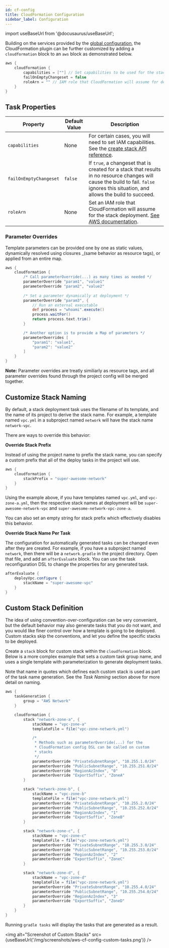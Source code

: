 ```yaml
---
id: cf-config
title: CloudFormation Configuration
sidebar_label: Configuration
---
```


import useBaseUrl from '@docusaurus/useBaseUrl';

Building on the services provided by the [global configuration](../global-config), the CloudFormation plugin can be further customized by adding a `cloudformation` block to an `aws` block as demonstrated below.

```groovy
aws {
    cloudformation {
        capabilities = [""] // Set capabilities to be used for the stack deployment
        failOnEmptyChangeset = false
        roleArn = "" // IAM role that CloudFormation will assume for deployment
    }
}
```

## Task Properties

| Property | Default Value | Description
| ---- | ---- | ----
| `capabilities` | None | For certain cases, you will need to set IAM capabilities. See the [create stack API reference](https://docs.aws.amazon.com/AWSCloudFormation/latest/APIReference/API_CreateStack.html).
| `failOnEmptyChangeset` | `false` | If `true`, a changeset that is created for a stack that results in no resource changes will cause the build to fail. `false` ignores this situation, and allows the build to succeed.
| `roleArn` | None | Set an IAM role that CloudFormation will assume for the stack deployment. [See AWS documentation](https://docs.aws.amazon.com/AWSCloudFormation/latest/UserGuide/using-iam-servicerole.html).

### Parameter Overrides

Template parameters can be provided one by one as static values, dynamically resolved using closures _(same behavior as resource tags), or applied from an entire map.

```groovy
aws {
    cloudformation {
        /* Call parameterOverride(...) as many times as needed */
        parameterOverride "param1", "value1"
        parameterOverride "param2", "value2"
        
        /* Set a parameter dynamically at deployment */
        parameterOverride "param3", {
            // Run an external executable
            def process = "whoami".execute()
            process.waitFor()
            return process.text.trim()
        }       

        /* Another option is to provide a Map of parameters */
        parameterOverrides [
            "param1": "value1",
            "param2": "value2"
        ]
    }
}
```

**Note:** Parameter overrides are treatly similiarly as resource tags, and all parameter overrides found through the project config will be merged together.

## Customize Stack Naming

By default, a stack deployment task uses the filename of its template, and the name of its project to derive the stack name. For example, a template named `vpc.yml` in a subproject named `network` will have the stack name `network-vpc`.

There are ways to override this behavior:

**Override Stack Prefix**

Instead of using the project name to prefix the stack name, you can specify a custom prefix that all of the deploy tasks in the project will use.

```groovy
aws {
    cloudformation {
        stackPrefix = "super-awesome-network"
    }
}
```

Using the example above, if you have templates named `vpc.yml`, and `vpc-zone-a.yml`, then the respective stack names at deployment will be `super-awesome-network-vpc` and `super-awesome-network-vpc-zone-a`.

You can also set an empty string for stack prefix which effectively disables this behavior.

**Override Stack Name Per Task**

The configuration for automatically generated tasks can be changed even after they are created. For example, if you have a subproject named `network`, then there will be a `network.gradle` in the project directory. Open that file, and add an `afterEvaluate` block. You can use the task reconfiguration DSL to change the properties for any generated task.

```groovy
afterEvaluate {
    deployVpc.configure {
        stackName = "super-awesome-vpc"
    }
}
```

## Custom Stack Definition

The idea of using convention-over-configuration can be very convenient, but the default behavior may also generate tasks that you do not want, and you would like finer control over how a template is going to be deployed. Custom stacks skip the conventions, and let you define the specific stacks to be deployed.

Create a `stack` block for custom stack within the `cloudformation` block. Below is a more complex example that sets a custom task group name, and uses a single template with parameterization to generate deployment tasks.

Note that name in quotes which defines each custom stack is used as part of the task name generation. See the _Task Naming_ section above for more detail on naming.

```groovy
aws {
    taskGeneration {
        group = "AWS Network"
    }

    cloudformation {
        stack "network-zone-a", {
            stackName = "vpc-zone-a"
            templateFile = file("vpc-zone-network.yml")

            /*
             * Methods such as parameterOverride(...) for the 
             * CloudFormation config DSL can be called on custom 
             * stacks
             */
            parameterOverride "PrivateSubnetRange", "10.255.1.0/24" 
            parameterOverride "PublicSubnetRange", "10.255.251.0/24"
            parameterOverride "RegionAzIndex", "0"
            parameterOverride "ExportSuffix", "ZoneA"
        }

        stack "network-zone-b", {
            stackName = "vpc-zone-b"
            templateFile = file("vpc-zone-network.yml")
            parameterOverride "PrivateSubnetRange", "10.255.2.0/24"
            parameterOverride "PublicSubnetRange", "10.255.252.0/24"
            parameterOverride "RegionAzIndex", "1"
            parameterOverride "ExportSuffix", "ZoneB"
        }

        stack "network-zone-c", {
            stackName = "vpc-zone-c"
            templateFile = file("vpc-zone-network.yml")
            parameterOverride "PrivateSubnetRange", "10.255.3.0/24"
            parameterOverride "PublicSubnetRange", "10.255.253.0/24"
            parameterOverride "RegionAzIndex", "2"
            parameterOverride "ExportSuffix", "ZoneC"
        }

        stack "network-zone-d", {
            stackName = "vpc-zone-d"
            templateFile = file("vpc-zone-network.yml")
            parameterOverride "PrivateSubnetRange", "10.255.4.0/24"
            parameterOverride "PublicSubnetRange", "10.255.254.0/24"
            parameterOverride "RegionAzIndex", "3"
            parameterOverride "ExportSuffix", "ZoneD"
        }
    }
}
```

Running `gradle tasks` will display the tasks that are generated as a result.

<img
    alt="Screenshot of Custom Stacks"
    src={useBaseUrl('/img/screenshots/aws-cf-config-custom-tasks.png')} />